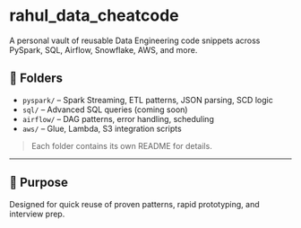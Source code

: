 # rahul_data_cheatcode

A personal vault of reusable Data Engineering code snippets across PySpark, SQL, Airflow, Snowflake, AWS, and more.

## 📁 Folders

- `pyspark/` – Spark Streaming, ETL patterns, JSON parsing, SCD logic
- `sql/` – Advanced SQL queries (coming soon)
- `airflow/` – DAG patterns, error handling, scheduling
- `aws/` – Glue, Lambda, S3 integration scripts

> Each folder contains its own README for details.

---

## 🧠 Purpose

Designed for quick reuse of proven patterns, rapid prototyping, and interview prep.
